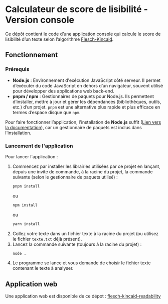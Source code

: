 # Calculateur de score de lisibilité - Version console
Ce dépôt contient le code d’une application console qui calcule le score de lisibilité d’un texte selon l’algorithme [Flesch-Kincaid](https://fr.wikipedia.org/wiki/Tests_de_lisibilit%C3%A9_Flesch-Kincaid).

## Fonctionnement
### Prérequis
* **Node.js** : Environnement d'exécution JavaScript côté serveur. Il permet d’exécuter du code JavaScript en dehors d’un navigateur, souvent utilisé pour développer des applications web back-end.
* **pnpm / npm** : Gestionnaires de paquets pour Node.js. Ils permettent d’installer, mettre à jour et gérer les dépendances (bibliothèques, outils, etc.) d’un projet. `pnpm` est une alternative plus rapide et plus efficace en termes d’espace disque que `npm`.

Pour faire fonctionner l’application, l'installation de **Node.js** suffit ([Lien vers la documentation](https://nodejs.org/en/download)), car un gestionnaire de paquets est inclus dans l'installation.

### Lancement de l'application
Pour lancer l'application :
1. Commencez par installer les librairies utilisées par ce projet en lançant, depuis une invite de commande, à la racine du projet, la commande suivante (selon le gestionnaire de paquets utilisé) :
    ```bash
    pnpm install
    ```
    ou
    ```bash
    npm install
    ```
    ou
    ```bash
    yarn install
    ```
2. Collez votre texte dans un fichier texte à la racine du projet (ou utilisez le fichier `texte.txt` déjà présent).
3. Lancez la commande suivante (toujours à la racine du projet) :
    ```bash
    node .
    ```
4. Le programme se lance et vous demande de choisir le fichier texte contenant le texte à analyser.

## Application web
Une application web est disponible de ce dépot : [flesch-kincaid-readability](https://github.com/0x000EDGE/flesch-kincaid-readability)

